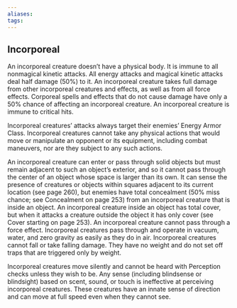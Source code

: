 ```yaml
---
aliases: 
tags: 
---
```


## Incorporeal

An incorporeal creature doesn’t have a physical body. It is immune to all nonmagical kinetic attacks. All energy attacks and magical kinetic attacks deal half damage (50%) to it. An incorporeal creature takes full damage from other incorporeal creatures and effects, as well as from all force effects. Corporeal spells and effects that do not cause damage have only a 50% chance of affecting an incorporeal creature. An incorporeal creature is immune to critical hits.

Incorporeal creatures’ attacks always target their enemies’ Energy Armor Class. Incorporeal creatures cannot take any physical actions that would move or manipulate an opponent or its equipment, including combat maneuvers, nor are they subject to any such actions.

An incorporeal creature can enter or pass through solid objects but must remain adjacent to such an object’s exterior, and so it cannot pass through the center of an object whose space is larger than its own. It can sense the presence of creatures or objects within squares adjacent to its current location (see page 260), but enemies have total concealment (50% miss chance; see Concealment on page 253) from an incorporeal creature that is inside an object. An incorporeal creature inside an object has total cover, but when it attacks a creature outside the object it has only cover (see Cover starting on page 253). An incorporeal creature cannot pass through a force effect. Incorporeal creatures pass through and operate in vacuum, water, and zero gravity as easily as they do in air. Incorporeal creatures cannot fall or take falling damage. They have no weight and do not set off traps that are triggered only by weight.

Incorporeal creatures move silently and cannot be heard with Perception checks unless they wish to be. Any sense (including blindsense or blindsight) based on scent, sound, or touch is ineffective at perceiving incorporeal creatures. These creatures have an innate sense of direction and can move at full speed even when they cannot see.